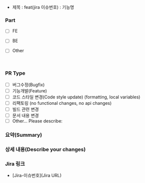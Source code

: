- 제목 : feat(jira 이슈번호) : 기능명
<!--   ex) feat(add-mr-template-S11P21A401-362) : 기능명 -->

### Part
- [ ] FE
- [ ] BE
- [ ] Other

  <br/>

### PR Type
<!-- Please check the one that applies to this PR using "x".-->
- [ ] 버그수정(Bugfix)
- [ ] 기능개발(Feature)
- [ ] 코드 스타일 변경(Code style update) (formatting, local variables)
- [ ] 리팩토링 (no functional changes, no api changes)
- [ ] 빌드 관련 변경
- [ ] 문서 내용 변경
- [ ] Other… Please describe:

### 요약(Summary)


### 상세 내용(Describe your changes)

<!--
### 이미지 첨부

<img src="파일주소" width="30%" height="30%"/>

<br/>
-->

### Jira 링크
<!-- 
- [S11P21A401-197-testtest](https://ssafy.atlassian.net/jira/software/c/projects/S11P21A401/boards/7225?selectedIssue=S11P21A401-93)
-->
- [Jira-이슈번호](Jira URL)